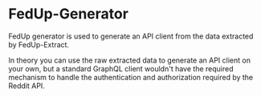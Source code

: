 # FedUp-Generator

FedUp generator is used to generate an API client from the data extracted by FedUp-Extract.

In theory you can use the raw extracted data to generate an API client on your own, but a standard GraphQL client
wouldn't have the required mechanism to handle the authentication and authorization required by the Reddit API.